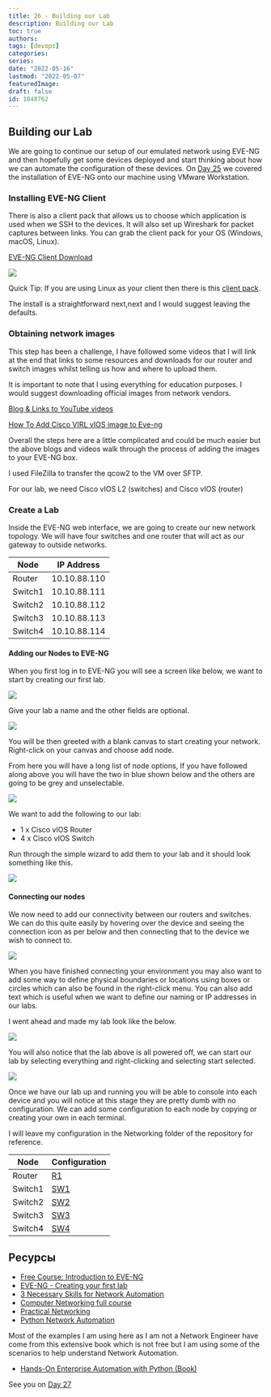 ```yaml
---
title: 26 - Building our Lab
description: Building our Lab
toc: true
authors:
tags: [devops]
categories:
series: 
date: "2022-05-16"
lastmod: "2022-05-07"
featuredImage:
draft: false
id: 1048762
---
```

## Building our Lab

We are going to continue our setup of our emulated network using EVE-NG and then hopefully get some devices deployed and start thinking about how we can automate the configuration of these devices. On [Day 25](day25.md) we covered the installation of EVE-NG onto our machine using VMware Workstation. 

### Installing EVE-NG Client

There is also a client pack that allows us to choose which application is used when we SSH to the devices. It will also set up Wireshark for packet captures between links. You can grab the client pack for your OS (Windows, macOS, Linux). 

[EVE-NG Client Download](https://www.eve-ng.net/index.php/download/)

![](../images/Day26_Networking1.png?v1)

Quick Tip: If you are using Linux as your client then there is this [client pack](https://github.com/SmartFinn/eve-ng-integration).

The install is a straightforward next,next and I would suggest leaving the defaults. 

### Obtaining network images

This step has been a challenge, I have followed some videos that I will link at the end that links to some resources and downloads for our router and switch images whilst telling us how and where to upload them. 

It is important to note that I using everything for education purposes. I would suggest downloading official images from network vendors. 

[Blog & Links to YouTube videos](https://loopedback.com/2019/11/15/setting-up-eve-ng-for-ccna-ccnp-ccie-level-studies-includes-multiple-vendor-node-support-an-absolutely-amazing-study-tool-to-check-out-asap/) 

[How To Add Cisco VIRL vIOS image to Eve-ng](https://networkhunt.com/how-to-add-cisco-virl-vios-image-to-eve-ng/)

Overall the steps here are a little complicated and could be much easier but the above blogs and videos walk through the process of adding the images to your EVE-NG box. 

I used FileZilla to transfer the qcow2 to the VM over SFTP. 

For our lab, we need Cisco vIOS L2 (switches) and Cisco vIOS (router) 

### Create a Lab

Inside the EVE-NG web interface, we are going to create our new network topology. We will have four switches and one router that will act as our gateway to outside networks. 

| Node        | IP Address  |
| ----------- | ----------- |
| Router      | 10.10.88.110|
| Switch1     | 10.10.88.111|
| Switch2     | 10.10.88.112|
| Switch3     | 10.10.88.113|
| Switch4     | 10.10.88.114|

#### Adding our Nodes to EVE-NG

When you first log in to EVE-NG you will see a screen like below, we want to start by creating our first lab. 

![](../images/Day26_Networking2.png?v1)

Give your lab a name and the other fields are optional. 

![](../images/Day26_Networking3.png?v1)

You will be then greeted with a blank canvas to start creating your network. Right-click on your canvas and choose add node. 

From here you will have a long list of node options, If you have followed along above you will have the two in blue shown below and the others are going to be grey and unselectable. 

![](../images/Day26_Networking4.png?v1)

We want to add the following to our lab: 

- 1 x Cisco vIOS Router 
- 4 x Cisco vIOS Switch

Run through the simple wizard to add them to your lab and it should look something like this. 

![](../images/Day26_Networking5.png?v1)

#### Connecting our nodes 

We now need to add our connectivity between our routers and switches. We can do this quite easily by hovering over the device and seeing the connection icon as per below and then connecting that to the device we wish to connect to. 

![](../images/Day26_Networking6.png?v1)

When you have finished connecting your environment you may also want to add some way to define physical boundaries or locations using boxes or circles which can also be found in the right-click menu. You can also add text which is useful when we want to define our naming or IP addresses in our labs. 

I went ahead and made my lab look like the below. 

![](../images/Day26_Networking7.png?v1)

You will also notice that the lab above is all powered off, we can start our lab by selecting everything and right-clicking and selecting start selected. 

![](../images/Day26_Networking8.png?v1)

Once we have our lab up and running you will be able to console into each device and you will notice at this stage they are pretty dumb with no configuration. We can add some configuration to each node by copying or creating your own in each terminal. 

I will leave my configuration in the Networking folder of the repository for reference. 

| Node        | Configuration         |
| ----------- | -----------           |
| Router      | [R1](Networking/R1)   |
| Switch1     | [SW1](Networking/SW1) |
| Switch2     | [SW2](Networking/SW2) |
| Switch3     | [SW3](Networking/SW3) |
| Switch4     | [SW4](Networking/SW4) |

## Ресурсы 

- [Free Course: Introduction to EVE-NG](https://www.youtube.com/watch?v=g6B0f_E0NMg)
- [EVE-NG - Creating your first lab](https://www.youtube.com/watch?v=9dPWARirtK8)
- [3 Necessary Skills for Network Automation](https://www.youtube.com/watch?v=KhiJ7Fu9kKA&list=WL&index=122&t=89s)
- [Computer Networking full course](https://www.youtube.com/watch?v=IPvYjXCsTg8)
- [Practical Networking](http://www.practicalnetworking.net/)
- [Python Network Automation](https://www.youtube.com/watch?v=xKPzLplPECU&list=WL&index=126)

Most of the examples I am using here as I am not a Network Engineer have come from this extensive book which is not free but I am using some of the scenarios to help understand Network Automation. 

- [Hands-On Enterprise Automation with Python (Book)](https://www.packtpub.com/product/hands-on-enterprise-automation-with-python/9781788998512)

See you on [Day 27](day27.md)
